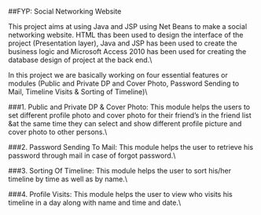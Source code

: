 ##FYP: Social Networking Website

This project aims at using Java and JSP using Net Beans to make a social networking website. HTML thas been used to design the interface of the project (Presentation layer), Java and JSP has been used to create the business logic and Microsoft Access 2010 has been used for creating the database design of project at the back end.\


In this project we are basically working on four essential features or modules (Public and Private DP and Cover Photo, Password Sending to Mail, Timeline Visits & Sorting of Timeline)\

###1. Public and Private DP & Cover Photo:
This module helps the users to set different profile photo and cover photo for their friend’s in the friend list &at the same time they can select and show different profile picture and cover photo to other persons.\


###2.  Password Sending To Mail:
This module helps the user to retrieve his password through mail in case of forgot password.\

###3.  Sorting Of Timeline:
This module helps the user to sort his/her timeline by time as well as by name.\


###4.  Profile Visits:
This module helps the user to view who visits his timeline in a day along with name and time and date.\

